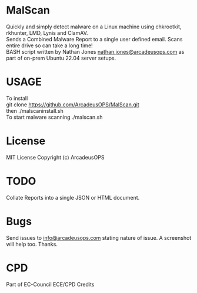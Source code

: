 # MalScan
 Quickly and simply detect malware on a Linux machine using chkrootkit, rkhunter, LMD, Lynis and ClamAV. <br/>
 Sends a Combined Malware Report to a single user defined email. Scans entire drive so can take a long time! <br/>
 BASH script written by Nathan Jones nathan.jones@arcadeusops.com as part of on-prem Ubuntu 22.04 server setups. <br/>

# USAGE
To install <br/>
git clone https://github.com/ArcadeusOPS/MalScan.git <br/>
then ./malscaninstall.sh <br/>
To start malware scanning ./malscan.sh <br/>

# License
MIT License
Copyright (c) ArcadeusOPS

# TODO
Collate Reports into a single JSON or HTML document.

# Bugs
Send issues to info@arcadeusops.com stating nature of issue. A screenshot will help too. Thanks.

# CPD
Part of EC-Council ECE/CPD Credits
